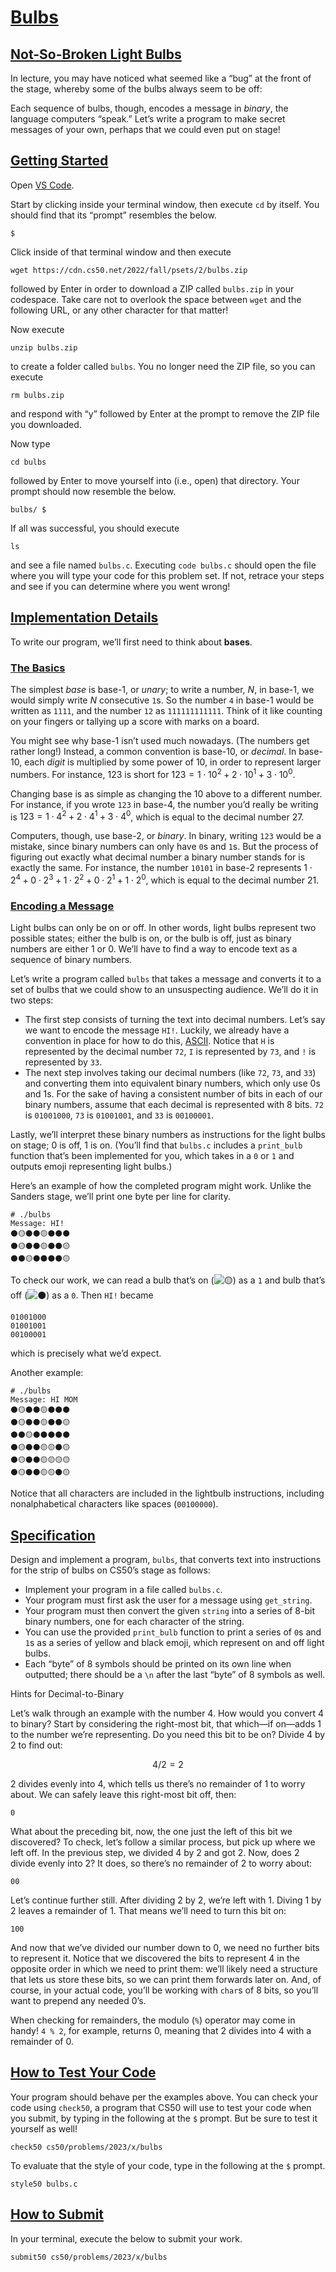 # [Bulbs](#bulbs)

## [Not-So-Broken Light Bulbs](#not-so-broken-light-bulbs)

In lecture, you may have noticed what seemed like a “bug” at the front
of the stage, whereby some of the bulbs always seem to be off:

Each sequence of bulbs, though, encodes a message in *binary*, the
language computers “speak.” Let’s write a program to make secret
messages of your own, perhaps that we could even put on stage!

## [Getting Started](#getting-started)

Open [VS Code](https://cs50.dev/).

Start by clicking inside your terminal window, then execute `cd` by
itself. You should find that its “prompt” resembles the below.

``` highlight
$
```

Click inside of that terminal window and then execute

``` highlight
wget https://cdn.cs50.net/2022/fall/psets/2/bulbs.zip
```

followed by Enter in order to download a ZIP called `bulbs.zip` in your
codespace. Take care not to overlook the space between `wget` and the
following URL, or any other character for that matter!

Now execute

``` highlight
unzip bulbs.zip
```

to create a folder called `bulbs`. You no longer need the ZIP file, so
you can execute

``` highlight
rm bulbs.zip
```

and respond with “y” followed by Enter at the prompt to remove the ZIP
file you downloaded.

Now type

``` highlight
cd bulbs
```

followed by Enter to move yourself into (i.e., open) that directory.
Your prompt should now resemble the below.

``` highlight
bulbs/ $
```

If all was successful, you should execute

``` highlight
ls
```

and see a file named `bulbs.c`. Executing `code bulbs.c` should open the
file where you will type your code for this problem set. If not, retrace
your steps and see if you can determine where you went wrong!

## [Implementation Details](#implementation-details)

To write our program, we’ll first need to think about **bases**.

### [The Basics](#the-basics)

The simplest *base* is base-1, or *unary*; to write a number, *N*, in
base-1, we would simply write *N* consecutive `1`s. So the number `4` in
base-1 would be written as `1111`, and the number `12` as
`111111111111`. Think of it like counting on your fingers or tallying up
a score with marks on a board.

You might see why base-1 isn’t used much nowadays. (The numbers get
rather long!) Instead, a common convention is base-10, or *decimal*. In
base-10, each *digit* is multiplied by some power of 10, in order to
represent larger numbers. For instance, $123$ is short for
$123 = 1 \cdot 10^{2} + 2 \cdot 10^{1} + 3 \cdot 10^{0}$.

Changing base is as simple as changing the $10$ above to a different
number. For instance, if you wrote `123` in base-4, the number you’d
really be writing is
$123 = 1 \cdot 4^{2} + 2 \cdot 4^{1} + 3 \cdot 4^{0}$, which is equal to
the decimal number $27$.

Computers, though, use base-2, or *binary*. In binary, writing `123`
would be a mistake, since binary numbers can only have `0`s and `1`s.
But the process of figuring out exactly what decimal number a binary
number stands for is exactly the same. For instance, the number `10101`
in base-2 represents
$1 \cdot 2^{4} + 0 \cdot 2^{3} + 1 \cdot 2^{2} + 0 \cdot 2^{1} + 1 \cdot 2^{0}$,
which is equal to the decimal number $21$.

### [Encoding a Message](#encoding-a-message)

Light bulbs can only be on or off. In other words, light bulbs represent
two possible states; either the bulb is on, or the bulb is off, just as
binary numbers are either 1 or 0. We’ll have to find a way to encode
text as a sequence of binary numbers.

Let’s write a program called `bulbs` that takes a message and converts
it to a set of bulbs that we could show to an unsuspecting audience.
We’ll do it in two steps:

- The first step consists of turning the text into decimal numbers.
  Let’s say we want to encode the message `HI!`. Luckily, we already
  have a convention in place for how to do this,
  [ASCII](https://asciitable.com/). Notice that `H` is represented by
  the decimal number `72`, `I` is represented by `73`, and `!` is
  represented by `33`.
- The next step involves taking our decimal numbers (like `72`, `73`,
  and `33`) and converting them into equivalent binary numbers, which
  only use 0s and 1s. For the sake of having a consistent number of bits
  in each of our binary numbers, assume that each decimal is represented
  with 8 bits. `72` is `01001000`, `73` is `01001001`, and `33` is
  `00100001`.

Lastly, we’ll interpret these binary numbers as instructions for the
light bulbs on stage; 0 is off, 1 is on. (You’ll find that `bulbs.c`
includes a `print_bulb` function that’s been implemented for you, which
takes in a `0` or `1` and outputs emoji representing light bulbs.)

Here’s an example of how the completed program might work. Unlike the
Sanders stage, we’ll print one byte per line for clarity.

``` highlight
# ./bulbs
Message: HI!
⚫🟡⚫⚫🟡⚫⚫⚫
⚫🟡⚫⚫🟡⚫⚫🟡
⚫⚫🟡⚫⚫⚫⚫🟡
```

To check our work, we can read a bulb that’s on
(![🟡](https://twemoji.maxcdn.com/v/14.0.2/72x72/1f7e1.png)) as a `1`
and bulb that’s off
(![⚫](https://twemoji.maxcdn.com/v/14.0.2/72x72/26ab.png)) as a `0`.
Then `HI!` became

``` highlight
01001000
01001001
00100001
```

which is precisely what we’d expect.

Another example:

``` highlight
# ./bulbs
Message: HI MOM
⚫🟡⚫⚫🟡⚫⚫⚫
⚫🟡⚫⚫🟡⚫⚫🟡
⚫⚫🟡⚫⚫⚫⚫⚫
⚫🟡⚫⚫🟡🟡⚫🟡
⚫🟡⚫⚫🟡🟡🟡🟡
⚫🟡⚫⚫🟡🟡⚫🟡
```

Notice that all characters are included in the lightbulb instructions,
including nonalphabetical characters like spaces (`00100000`).

## [Specification](#specification)

Design and implement a program, `bulbs`, that converts text into
instructions for the strip of bulbs on CS50’s stage as follows:

- Implement your program in a file called `bulbs.c`.
- Your program must first ask the user for a message using `get_string`.
- Your program must then convert the given `string` into a series of
  8-bit binary numbers, one for each character of the string.
- You can use the provided `print_bulb` function to print a series of
  `0`s and `1`s as a series of yellow and black emoji, which represent
  on and off light bulbs.
- Each “byte” of 8 symbols should be printed on its own line when
  outputted; there should be a `\n` after the last “byte” of 8 symbols
  as well.

Hints for Decimal-to-Binary

Let’s walk through an example with the number 4. How would you convert 4
to binary? Start by considering the right-most bit, that which—if
on—adds 1 to the number we’re representing. Do you need this bit to be
on? Divide 4 by 2 to find out:

$$4/2 = 2$$

2 divides evenly into 4, which tells us there’s no remainder of 1 to
worry about. We can safely leave this right-most bit off, then:

``` highlight
0
```

What about the preceding bit, now, the one just the left of this bit we
discovered? To check, let’s follow a similar process, but pick up where
we left off. In the previous step, we divided 4 by 2 and got 2. Now,
does 2 divide evenly into 2? It does, so there’s no remainder of 2 to
worry about:

``` highlight
00
```

Let’s continue further still. After dividing 2 by 2, we’re left with 1.
Diving 1 by 2 leaves a remainder of 1. That means we’ll need to turn
this bit on:

``` highlight
100
```

And now that we’ve divided our number down to 0, we need no further bits
to represent it. Notice that we discovered the bits to represent 4 in
the opposite order in which we need to print them: we’ll likely need a
structure that lets us store these bits, so we can print them forwards
later on. And, of course, in your actual code, you’ll be working with
`char`s of 8 bits, so you’ll want to prepend any needed 0’s.

When checking for remainders, the modulo (`%`) operator may come in
handy! `4 % 2`, for example, returns 0, meaning that 2 divides into 4
with a remainder of 0.

## [How to Test Your Code](#how-to-test-your-code)

Your program should behave per the examples above. You can check your
code using `check50`, a program that CS50 will use to test your code
when you submit, by typing in the following at the `$` prompt. But be
sure to test it yourself as well!

``` highlight
check50 cs50/problems/2023/x/bulbs
```

To evaluate that the style of your code, type in the following at the
`$` prompt.

``` highlight
style50 bulbs.c
```

## [How to Submit](#how-to-submit)

In your terminal, execute the below to submit your work.

``` highlight
submit50 cs50/problems/2023/x/bulbs
```
